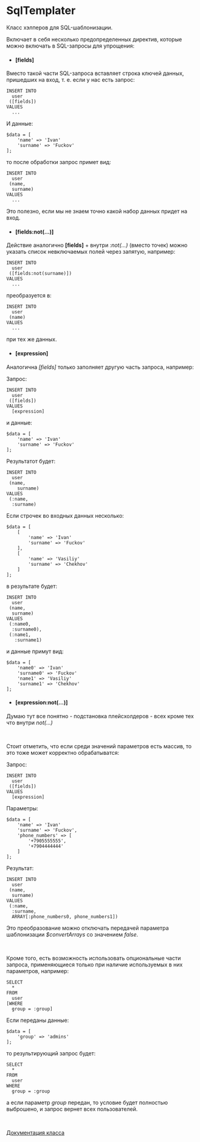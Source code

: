 # SqlTemplater

Класс хэлперов для SQL-шаблонизации.

Включает в себя несколько предопределенных директив, которые можно включать в SQL-запросы для упрощения:

- #### \[fields]
 
Вместо такой части SQL-запроса вставляет строка ключей данных, пришедших на вход, т. е. если у нас есть запрос:

```
INSERT INTO
  user
 ([fields])
VALUES 
  ...
``` 

И данные:

```
$data = [
    'name' => 'Ivan'
    'surname' => 'Fuckov'
];
```

то после обработки запрос примет вид:

```
INSERT INTO
  user
 (name, 
  surname)
VALUES 
  ...
``` 

Это полезно, если мы не знаем точно какой набор данных придет на вход.

- #### [fields:not(...)]

Действие аналогично <b>[fields]</b> + внутри <i>:not(...)</i> (вместо точек) можно указать список невключаемых полей через запятую, например:

```
INSERT INTO
  user
 ([fields:not(surname)])
VALUES 
  ...
``` 

преобразуется в:

```
INSERT INTO
  user
 (name)
VALUES 
  ...
``` 

при тех же данных.

- #### \[expression]

Аналогична <i>[fields]</i> только заполняет другую часть запроса, например:

Запрос:

```
INSERT INTO
  user
 ([fields])
VALUES 
  [expression]
``` 

и данные:

```
$data = [
    'name' => 'Ivan'
    'surname' => 'Fuckov'
];
```

Результатот будет:

```
INSERT INTO
  user
 (name, 
    surname)
VALUES 
 (:name,
  :surname)
``` 

Если строчек во входных данных несколько:

```
$data = [
    [
        'name' => 'Ivan'
        'surname' => 'Fuckov'
    ],
    [
        'name' => 'Vasiliy'
        'surname' => 'Chekhov'
    ]
];
```

в результате будет:

```
INSERT INTO
  user
 (name, 
  surname)
VALUES 
 (:name0,
  :surname0),
 (:name1,
   :surname1)
``` 

и данные примут вид:

```
$data = [
    'name0' => 'Ivan'
    'surname0' => 'Fuckov'
    'name1' => 'Vasiliy'
    'surname1' => 'Chekhov'
];
```

- #### [expression:not(...)]

Думаю тут все понятно - подстановка плейсхолдеров - всех кроме тех что внутри <i>not(...)</i>

<br>

Стоит отметить, что если среди значений параметров есть массив, то это тоже может корректно обрабатыватся:

Запрос:

```
INSERT INTO
  user
 ([fields])
VALUES 
  [expression]
``` 

Параметры:

```
$data = [
    'name' => 'Ivan'
    'surname' => 'Fuckov',
    'phone_numbers' => [
        '+7905555555',
        '+7904444444'
    ]
];
```

Результат:

```
INSERT INTO
  user
 (name, 
  surname)
VALUES 
 (:name,
  :surname,
  ARRAY[:phone_numbers0, phone_numbers1])
``` 

Это преобразование можно отключать передачей параметра шаблонизации <i>$convertArrays</i> со значением <i>false</i>.

<br>

Кроме того, есть возможность использовать опциональные части запроса, применяющиеся только при наличие используемых в них параметров, например:

```
SELECT
  *
FROM
  user
[WHERE 
  group = :group]
```

Если переданы данные:

```
$data = [
    'group' => 'admins'
];
```

то результирующий запрос будет:

```
SELECT
  *
FROM
  user
WHERE 
  group = :group
```

а если параметр <i>group</i> передан, то условие будет полностью выброшено, и запрос вернет всех пользователей.

<br>

[Документация класса](docs_ru)

